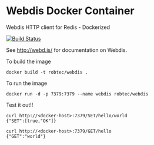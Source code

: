 # Webdis Docker Container

Webdis HTTP client for Redis - Dockerized

[![Build Status](https://travis-ci.org/robtec/docker-webdis.svg?branch=master)](https://travis-ci.org/robtec/docker-webdis)

See http://webd.is/ for documentation on Webdis.

To build the image

`docker build -t robtec/webdis .`

To run the image

`docker run -d -p 7379:7379 --name webdis robtec/webdis`

Test it out!!

```
curl http://<docker-host>:7379/SET/hello/world
{"SET":[true,"OK"]}

curl http://<docker-host>:7379/GET/hello
{"GET":"world"}
```
